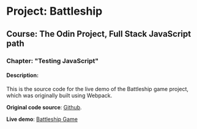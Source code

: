 # Project: Battleship

## Course: The Odin Project, Full Stack JavaScript path

### Chapter: "Testing JavaScript"

#### Description:

This is the source code for the live demo of the Battleship game project, which was originally built using Webpack.

**Original code source**: [Github](https://github.com/irynamatsiuk/irynamatsiuk.github.io/tree/main/projects/battleship).

**Live demo**: [Battleship Game](https://irynamatsiuk.github.io/live/battleship_live/template.html)
